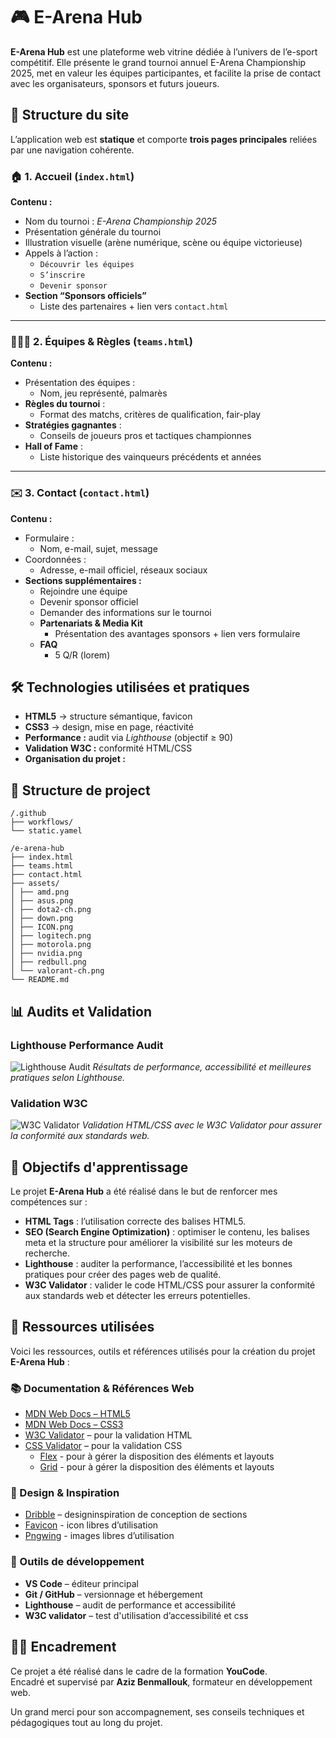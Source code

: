 # 🎮 E-Arena Hub

**E-Arena Hub** est une plateforme web vitrine dédiée à l’univers de l’e-sport compétitif.
Elle présente le grand tournoi annuel E-Arena Championship 2025, met en valeur les équipes participantes, et facilite la prise de contact avec les organisateurs, sponsors et futurs joueurs.

## 🧩 Structure du site

L’application web est **statique** et comporte **trois pages principales** reliées par une navigation cohérente.

### 🏠 1. Accueil (`index.html`)

**Contenu :**
- Nom du tournoi : *E-Arena Championship 2025*
- Présentation générale du tournoi
- Illustration visuelle (arène numérique, scène ou équipe victorieuse)
- Appels à l’action :
  - `Découvrir les équipes`
  - `S’inscrire`
  - `Devenir sponsor`
- **Section “Sponsors officiels”**
  - Liste des partenaires + lien vers `contact.html`

---

### 🧑‍🤝‍🧑 2. Équipes & Règles (`teams.html`)

**Contenu :**
- Présentation des équipes :
  - Nom, jeu représenté, palmarès
- **Règles du tournoi** :
  - Format des matchs, critères de qualification, fair-play
- **Stratégies gagnantes** :
  - Conseils de joueurs pros et tactiques championnes
- **Hall of Fame** :
  - Liste historique des vainqueurs précédents et années

---

### ✉️ 3. Contact (`contact.html`)

**Contenu :**
- Formulaire :
  - Nom, e-mail, sujet, message
- Coordonnées :
  - Adresse, e-mail officiel, réseaux sociaux
- **Sections supplémentaires :**
  - Rejoindre une équipe
  - Devenir sponsor officiel
  - Demander des informations sur le tournoi
  - **Partenariats & Media Kit**
    - Présentation des avantages sponsors + lien vers formulaire
  - **FAQ**
    - 5 Q/R (lorem)



## 🛠️ Technologies utilisées et pratiques

- **HTML5** → structure sémantique, favicon
- **CSS3** → design, mise en page, réactivité
- **Performance :** audit via *Lighthouse* (objectif ≥ 90)
- **Validation W3C :** conformité HTML/CSS
- **Organisation du projet :**



## 🧱 Structure de project

```
/.github
├── workflows/
└── static.yamel

/e-arena-hub
├── index.html
├── teams.html
├── contact.html
├── assets/
│ ├── amd.png
│ ├── asus.png
│ ├── dota2-ch.png
│ ├── down.png
│ ├── ICON.png
│ ├── logitech.png
│ ├── motorola.png
│ ├── nvidia.png
│ ├── redbull.png
│ └── valorant-ch.png
└── README.md
```

## 📊 Audits et Validation

### Lighthouse Performance Audit
![Lighthouse Audit](assets/img/lighthouse.png)
*Résultats de performance, accessibilité et meilleures pratiques selon Lighthouse.*

### Validation W3C
![W3C Validator](assets/img/w3c-validator.png)
*Validation HTML/CSS avec le W3C Validator pour assurer la conformité aux standards web.*

## 🎯 Objectifs d'apprentissage

Le projet **E-Arena Hub** a été réalisé dans le but de renforcer mes compétences sur :

- **HTML Tags** : l’utilisation correcte des balises HTML5.
- **SEO (Search Engine Optimization)** : optimiser le contenu, les balises meta et la structure pour améliorer la visibilité sur les moteurs de recherche.
- **Lighthouse** : auditer la performance, l’accessibilité et les bonnes pratiques pour créer des pages web de qualité.
- **W3C Validator** : valider le code HTML/CSS pour assurer la conformité aux standards web et détecter les erreurs potentielles.

## 🧠 Ressources utilisées

Voici les ressources, outils et références utilisés pour la création du projet **E-Arena Hub** :

### 📚 Documentation & Références Web
- [MDN Web Docs – HTML5](https://developer.mozilla.org/fr/docs/Web/HTML)
- [MDN Web Docs – CSS3](https://developer.mozilla.org/fr/docs/Web/CSS/box-sizing)
- [W3C Validator](https://validator.w3.org/) – pour la validation HTML
- [CSS Validator](https://jigsaw.w3.org/css-validator/) – pour la validation CSS
  - [Flex](https://youtu.be/u044iM9xsWU?si=Y-WFXTFVo-0rGfKo) - pour à gérer la disposition des éléments et layouts
  - [Grid](https://youtu.be/_lEkD8IGkwo?si=p2XHKCli5RGSWigY) - pour à gérer la disposition des éléments et layouts


### 🎨 Design & Inspiration
- [Dribble](https://fonts.google.com/) – designinspiration de conception de sections
- [Favicon](https://www.flaticon.com/) - icon libres d’utilisation
- [Pngwing](https://www.pngwing.com/) - images libres d’utilisation


### 🧰 Outils de développement
- **VS Code** – éditeur principal
- **Git / GitHub** – versionnage et hébergement
- **Lighthouse** – audit de performance et accessibilité
- **W3C validator** – test d'utilisation d’accessibilité et css


## 👨‍🏫 Encadrement

Ce projet a été réalisé dans le cadre de la formation **YouCode**.  
Encadré et supervisé par **Aziz Benmallouk**, formateur en développement web.

Un grand merci pour son accompagnement, ses conseils techniques et pédagogiques tout au long du projet.
